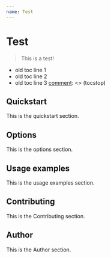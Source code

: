 ```yaml
---
name: Test
---
```


# Test

> This is a test!

[comment]: <> (toc)
- old toc line 1
- old toc line 2
- old toc line 3
[comment]: <> (tocstop)

## Quickstart
This is the quickstart section.

## Options
This is the options section.

## Usage examples
This is the usage examples section.

## Contributing
This is the Contributing section.

## Author
This is the Author section.

